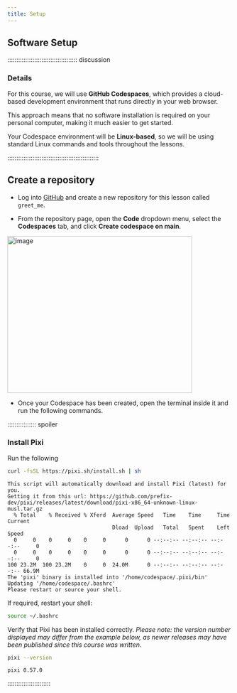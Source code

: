 ```yaml
---
title: Setup
---
```


<!--FIXME: Setup instructions live in this document. Please specify the tools and
the data sets the Learner needs to have installed.

## Data Sets


FIXME: place any data you want learners to use in `episodes/data` and then use
       a relative link ( [data zip file](data/lesson-data.zip) ) to provide a
       link to it, replacing the example.com link.

Download the [data zip file](https://example.com/FIXME) and unzip it to your Desktop -->

## Software Setup

::::::::::::::::::::::::::::::::::::::: discussion

### Details

For this course, we will use **GitHub Codespaces**, which provides a cloud-based development environment that runs directly in your web browser.

This approach means that no software installation is required on your personal computer, making it much easier to get started.

Your Codespace environment will be **Linux-based**, so we will be using standard Linux commands and tools throughout the lessons.

:::::::::::::::::::::::::::::::::::::::::::::::::::

## Create a repository 

- Log into [GitHub](https://github.com) and create a new repository for this lesson called `greet_me`.

- From the repository page, open the **Code** dropdown menu, select the **Codespaces** tab, and click **Create codespace on main**.

<img width="416" height="353" alt="image" src="https://github.com/user-attachments/assets/15167dca-b8c3-4701-87ac-3d6cb2b1022b" />

 - Once your Codespace has been created, open the terminal inside it and run the following commands.
   
:::::::::::::::: spoiler

### Install Pixi

Run the following

```bash
curl -fsSL https://pixi.sh/install.sh | sh
```
```output
This script will automatically download and install Pixi (latest) for you.
Getting it from this url: https://github.com/prefix-dev/pixi/releases/latest/download/pixi-x86_64-unknown-linux-musl.tar.gz
  % Total    % Received % Xferd  Average Speed   Time    Time     Time  Current
                                 Dload  Upload   Total   Spent    Left  Speed
  0     0    0     0    0     0      0      0 --:--:-- --:--:-- --:--:--     0
  0     0    0     0    0     0      0      0 --:--:-- --:--:-- --:--:--     0
100 23.2M  100 23.2M    0     0  24.0M      0 --:--:-- --:--:-- --:--:-- 66.9M
The 'pixi' binary is installed into '/home/codespace/.pixi/bin'
Updating '/home/codespace/.bashrc'
Please restart or source your shell.
```
If required, restart your shell:
```bash
source ~/.bashrc
```
Verify that Pixi has been installed correctly.
_Please note: the version number displayed may differ from the example below, as newer releases may have been published since this course was written._
```bash
pixi --version
```
```output
pixi 0.57.0
```
::::::::::::::::::::::::

